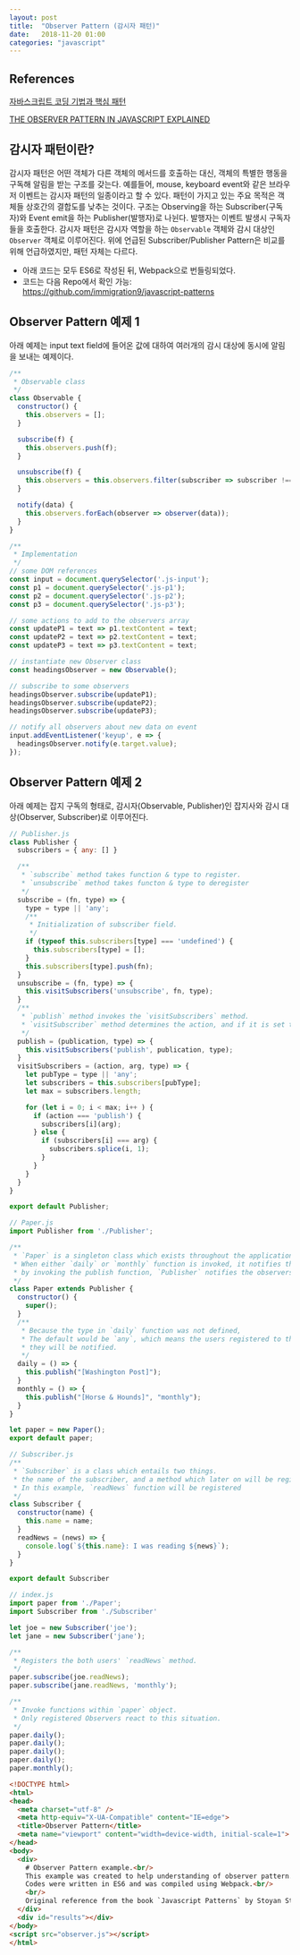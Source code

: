 ```yaml
---
layout: post
title:  "Observer Pattern (감시자 패턴)"
date:   2018-11-20 01:00
categories: "javascript"
---
```

## References
[자바스크립트 코딩 기법과 핵심 패턴][reference-01]

[THE OBSERVER PATTERN IN JAVASCRIPT EXPLAINED][reference-02]


## 감시자 패턴이란?
감시자 패턴은 어떤 객체가 다른 객체의 메서드를 호출하는 대신, 객체의 특별한 행동을 구독해 알림을 받는 구조를 갖는다. 예를들어, mouse, keyboard event와 같은 브라우저 이벤트는 감시자 패턴의 일종이라고 할 수 있다. 패턴이 가지고 있는 주요 목적은 객체들 상호간의 결합도를 낮추는 것이다.
구조는 Observing을 하는 Subscriber(구독자)와 Event emit을 하는 Publisher(발행자)로 나뉜다. 발행자는 이벤트 발생시 구독자들을 호출한다.
감시자 패턴은 감시자 역할을 하는 `Observable` 객체와 감시 대상인 `Observer` 객체로 이루어진다. 위에 언급된 Subscriber/Publisher Pattern은 비교를 위해 언급하였지만, 패턴 자체는 다르다. 

* 아래 코드는 모두 ES6로 작성된 뒤, Webpack으로 번들링되었다. 
* 코드는 다음 Repo에서 확인 가능: https://github.com/immigration9/javascript-patterns

## Observer Pattern 예제 1
아래 예제는 input text field에 들어온 값에 대하여 여러개의 감시 대상에 동시에 알림을 보내는 예제이다.

```javascript
/**
 * Observable class
 */
class Observable {
  constructor() {
    this.observers = [];
  }

  subscribe(f) {
    this.observers.push(f);
  }

  unsubscribe(f) {
    this.observers = this.observers.filter(subscriber => subscriber !== f);
  }

  notify(data) {
    this.observers.forEach(observer => observer(data));
  }
}

/**
 * Implementation
 */
// some DOM references
const input = document.querySelector('.js-input');
const p1 = document.querySelector('.js-p1');
const p2 = document.querySelector('.js-p2');
const p3 = document.querySelector('.js-p3');

// some actions to add to the observers array
const updateP1 = text => p1.textContent = text;
const updateP2 = text => p2.textContent = text;
const updateP3 = text => p3.textContent = text;

// instantiate new Observer class
const headingsObserver = new Observable();

// subscribe to some observers
headingsObserver.subscribe(updateP1);
headingsObserver.subscribe(updateP2);
headingsObserver.subscribe(updateP3);

// notify all observers about new data on event
input.addEventListener('keyup', e => {
  headingsObserver.notify(e.target.value);
});

```

## Observer Pattern 예제 2
아래 예제는 잡지 구독의 형태로, 감시자(Observable, Publisher)인 잡지사와 감시 대상(Observer, Subscriber)로 이루어진다. 

```javascript
// Publisher.js
class Publisher {
  subscribers = { any: [] }

  /**
   * `subscribe` method takes function & type to register.
   * `unsubscribe` method takes functon & type to deregister
   */
  subscribe = (fn, type) => {
    type = type || 'any';
    /**
     * Initialization of subscriber field.
     */
    if (typeof this.subscribers[type] === 'undefined') {
      this.subscribers[type] = [];
    }
    this.subscribers[type].push(fn);
  }
  unsubscribe = (fn, type) => {
    this.visitSubscribers('unsubscribe', fn, type);
  }
  /**
   * `publish` method invokes the `visitSubscribers` method.
   * `visitSubscriber` method determines the action, and if it is set to 'publish', the trigger the functions registered as observers.
   */
  publish = (publication, type) => {
    this.visitSubscribers('publish', publication, type);
  }
  visitSubscribers = (action, arg, type) => {
    let pubType = type || 'any';
    let subscribers = this.subscribers[pubType];
    let max = subscribers.length;

    for (let i = 0; i < max; i++ ) {
      if (action === 'publish') {
        subscribers[i](arg);
      } else {
        if (subscribers[i] === arg) {
          subscribers.splice(i, 1);
        }
      }
    }
  }
}

export default Publisher;
```

```javascript
// Paper.js
import Publisher from './Publisher';

/**
 * `Paper` is a singleton class which exists throughout the application.
 * When either `daily` or `monthly` function is invoked, it notifies the `Publisher`.
 * by invoking the publish function, `Publisher` notifies the observers within the scope.
 */
class Paper extends Publisher {
  constructor() {
    super();
  }
  /**
   * Because the type in `daily` function was not defined,
   * The default would be `any`, which means the users registered to the default category,
   * they will be notified.
   */
  daily = () => {
    this.publish("[Washington Post]");
  }
  monthly = () => {
    this.publish("[Horse & Hounds]", "monthly");
  }
}

let paper = new Paper();
export default paper;
```

```javascript
// Subscriber.js
/**
 * `Subscriber` is a class which entails two things.
 * the name of the subscriber, and a method which later on will be registered to the Observable.
 * In this example, `readNews` function will be registered
 */
class Subscriber {
  constructor(name) {
    this.name = name;
  }
  readNews = (news) => {
    console.log(`${this.name}: I was reading ${news}`);
  }
}

export default Subscriber
```

```javascript
// index.js
import paper from './Paper';
import Subscriber from './Subscriber'

let joe = new Subscriber('joe');
let jane = new Subscriber('jane');

/**
 * Registers the both users' `readNews` method.
 */
paper.subscribe(joe.readNews);
paper.subscribe(jane.readNews, 'monthly');

/**
 * Invoke functions within `paper` object.
 * Only registered Observers react to this situation.
 */
paper.daily();
paper.daily();
paper.daily();
paper.daily();
paper.monthly();
```

```html
<!DOCTYPE html>
<html>
<head>
  <meta charset="utf-8" />
  <meta http-equiv="X-UA-Compatible" content="IE=edge">
  <title>Observer Pattern</title>
  <meta name="viewport" content="width=device-width, initial-scale=1">
</head>
<body>
  <div>
    # Observer Pattern example.<br/>
    This example was created to help understanding of observer pattern.<br/>
    Codes were written in ES6 and was compiled using Webpack.<br/>
    <br/>
    Original reference from the book `Javascript Patterns` by Stoyan Stefanov.<br/><br/>
  </div>
  <div id="results"></div>
</body>
<script src="observer.js"></script>
</html>
```

[reference-01]:https://book.naver.com/bookdb/book_detail.nhn?bid=6763510
[reference-02]:https://pawelgrzybek.com/the-observer-pattern-in-javascript-explained/
